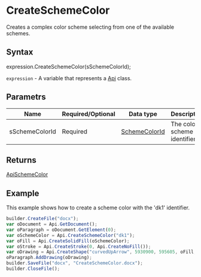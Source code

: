 # CreateSchemeColor

Creates a complex color scheme selecting from one of the available schemes.

## Syntax

expression.CreateSchemeColor(sSchemeColorId);

`expression` - A variable that represents a [Api](../Api.md) class.

## Parametrs

| **Name** | **Required/Optional** | **Data type** | **Description** |
| ------------- | ------------- | ------------- | ------------- |
| sSchemeColorId | Required | [SchemeColorId](../../../Enumerations/SchemeColorId.md) | The color scheme identifier. |

## Returns

[ApiSchemeColor](../../ApiSchemeColor/ApiSchemeColor.md)

## Example

This example shows how to create a scheme color with the 'dk1' identifier.

```javascript
builder.CreateFile("docx");
var oDocument = Api.GetDocument();
var oParagraph = oDocument.GetElement(0);
var oSchemeColor = Api.CreateSchemeColor("dk1");
var oFill = Api.CreateSolidFill(oSchemeColor);
var oStroke = Api.CreateStroke(0, Api.CreateNoFill());
var oDrawing = Api.CreateShape("curvedUpArrow", 5930900, 595605, oFill, oStroke);
oParagraph.AddDrawing(oDrawing);
builder.SaveFile("docx", "CreateSchemeColor.docx");
builder.CloseFile();
```